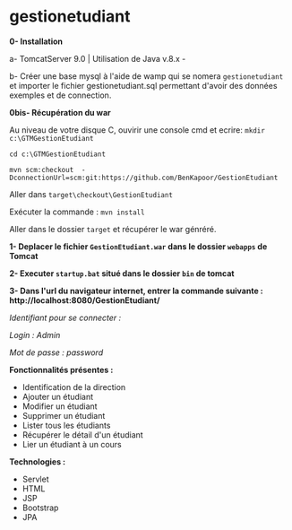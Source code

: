 # gestionetudiant

<b>0- Installation</b>

a- TomcatServer 9.0 | Utilisation de Java v.8.x - 

b- Créer une base mysql à l'aide de wamp qui se nomera `gestionetudiant` et importer le fichier gestionetudiant.sql 
permettant d'avoir des données exemples et de connection.

<b>0bis- Récupération du war</b>

Au niveau de votre disque C, ouvirir une console cmd et ecrire:
`mkdir c:\GTMGestionEtudiant`

`cd c:\GTMGestionEtudiant`

`mvn scm:checkout  -DconnectionUrl=scm:git:https://github.com/BenKapoor/GestionEtudiant`

Aller dans `target\checkout\GestionEtudiant`

Exécuter la commande :
`mvn install`

Aller dans le dossier `target` et récupérer le war génréré.

<b>1- Deplacer le fichier `GestionEtudiant.war` dans le dossier `webapps` de Tomcat </b>

<b>2- Executer `startup.bat` situé dans le dossier `bin` de tomcat </b>

<b>3- Dans l'url du navigateur internet, entrer la commande suivante : http://localhost:8080/GestionEtudiant/ </b>

<i>Identifiant pour se connecter :
  
Login : Admin

Mot de passe : password</i>

<b>Fonctionnalités présentes : </b>
- Identification de la direction
- Ajouter un étudiant
- Modifier un étudiant
- Supprimer un étudiant
- Lister tous les étudiants
- Récupérer le détail d'un étudiant
- Lier un étudiant à un cours

<b>Technologies : </b>
- Servlet
- HTML
- JSP
- Bootstrap
- JPA

